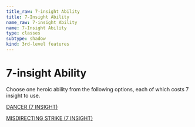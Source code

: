 ```yaml
---
title_raw: 7-insight Ability
title: 7-Insight Ability
name_raw: 7-insight Ability
name: 7-Insight Ability
type: classes
subtype: shadow
kind: 3rd-level features
---
```


# 7-insight Ability

Choose one heroic ability from the following options, each of which costs 7 insight to use.

[DANCER (7 INSIGHT)](./Dancer.md)

[MISDIRECTING STRIKE (7 INSIGHT)](./Misdirecting%20Strike.md)
